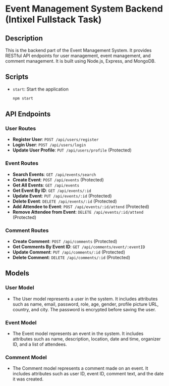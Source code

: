 # Event Management System Backend (Intixel Fullstack Task)

## Description

This is the backend part of the Event Management System. It provides RESTful API endpoints for user management, event management, and comment management. It is built using Node.js, Express, and MongoDB.


## Scripts

- `start`: Start the application
    ```bash
    npm start
    ```

## API Endpoints

### User Routes

- **Register User**: `POST /api/users/register`
- **Login User**: `POST /api/users/login`
- **Update User Profile**: `PUT /api/users/profile` (Protected)

### Event Routes

- **Search Events**: `GET /api/events/search`
- **Create Event**: `POST /api/events` (Protected)
- **Get All Events**: `GET /api/events`
- **Get Event By ID**: `GET /api/events/:id`
- **Update Event**: `PUT /api/events/:id` (Protected)
- **Delete Event**: `DELETE /api/events/:id` (Protected)
- **Add Attendee to Event**: `POST /api/events/:id/attend` (Protected)
- **Remove Attendee from Event**: `DELETE /api/events/:id/attend` (Protected)

### Comment Routes

- **Create Comment**: `POST /api/comments` (Protected)
- **Get Comments By Event ID**: `GET /api/comments/event/:eventID`
- **Update Comment**: `PUT /api/comments/:id` (Protected)
- **Delete Comment**: `DELETE /api/comments/:id` (Protected)

## Models

### User Model
- The User model represents a user in the system. It includes attributes such as name, email, password, role, age, gender, profile picture URL, country, and city. The password is encrypted before saving the user.

### Event Model
- The Event model represents an event in the system. It includes attributes such as name, description, location, date and time, organizer ID, and a list of attendees.

### Comment Model
- The Comment model represents a comment made on an event. It includes attributes such as user ID, event ID, comment text, and the date it was created.